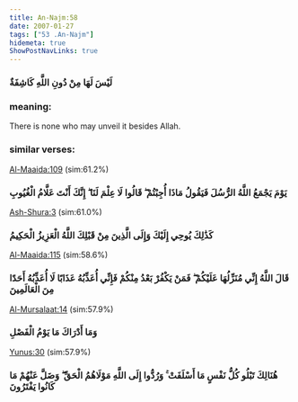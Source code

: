 ```yaml
---
title: An-Najm:58
date: 2007-01-27
tags: ["53 .An-Najm"]
hidemeta: true 
ShowPostNavLinks: true 
---
```

### لَيْسَ لَهَا مِنْ دُونِ اللَّهِ كَاشِفَةٌ
### meaning: 
There is none who may unveil it besides Allah.
### similar verses: 

[Al-Maaida:109](/5/109) (sim:61.2%)

### يَوْمَ يَجْمَعُ اللَّهُ الرُّسُلَ فَيَقُولُ مَاذَا أُجِبْتُمْ ۖ قَالُوا لَا عِلْمَ لَنَا ۖ إِنَّكَ أَنْتَ عَلَّامُ الْغُيُوبِ

[Ash-Shura:3](/42/3) (sim:61.0%)

### كَذَٰلِكَ يُوحِي إِلَيْكَ وَإِلَى الَّذِينَ مِنْ قَبْلِكَ اللَّهُ الْعَزِيزُ الْحَكِيمُ

[Al-Maaida:115](/5/115) (sim:58.6%)

### قَالَ اللَّهُ إِنِّي مُنَزِّلُهَا عَلَيْكُمْ ۖ فَمَنْ يَكْفُرْ بَعْدُ مِنْكُمْ فَإِنِّي أُعَذِّبُهُ عَذَابًا لَا أُعَذِّبُهُ أَحَدًا مِنَ الْعَالَمِينَ

[Al-Mursalaat:14](/77/14) (sim:57.9%)

### وَمَا أَدْرَاكَ مَا يَوْمُ الْفَصْلِ

[Yunus:30](/10/30) (sim:57.9%)

### هُنَالِكَ تَبْلُو كُلُّ نَفْسٍ مَا أَسْلَفَتْ ۚ وَرُدُّوا إِلَى اللَّهِ مَوْلَاهُمُ الْحَقِّ ۖ وَضَلَّ عَنْهُمْ مَا كَانُوا يَفْتَرُونَ
